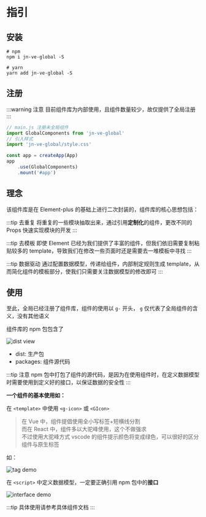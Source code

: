 # 指引

## 安装

```shell
# npm
npm i jn-ve-global -S

# yarn
yarn add jn-ve-global -S
```

## 注册

:::warning 注意
目前组件库为内部使用，且组件数量较少，故仅提供了全局注册
:::

```js
// main.js 注册未全局组件
import GlobalComponents from 'jn-ve-global'
// 引入样式
import 'jn-ve-global/style.css'

const app = createApp(App)
app
    .use(GlobalComponents)
    .mount('#app')
```

## 理念

该组件库是在 Element-plus 的基础上进行二次封装的，组件库的核心思想包括：

:::tip 去重复
将重复的一些模块抽取出来，通过引用**定制化**的组件，更改不同的 Props 快速实现模块的开发
:::

:::tip 去模板
即使 Element 已经为我们提供了丰富的组件，但我们依旧需要复制粘贴较多的 template，导致我们在修改一些页面时还是需要去一堆模板中寻找
:::

:::tip 数据驱动
通过配置数据模型，传递给组件，内部制定规则生成 template，从而简化组件的模板部分，使我们只需要关注数据模型的修改即可
:::

## 使用

至此，全局已经注册了组件库，组件的使用以 `g-` 开头， `g` 仅代表了全局组件的含义，没有其他语义

组件库的 npm 包包含了

![dist view](/images/dist-view.png)

* dist: 生产包
* packages: 组件源代码

:::tip 注意
npm 包中打包了组件的源代码，是因为在使用组件时，在定义数据模型时需要使用到定义好的接口，以保证数据的安全性
:::

**一个组件的基本使用如：**

在 `<template>` 中使用 `<g-icon>` 或 `<GIcon>`

> 在 Vue 中，组件提倡使用全小写标签+短横线分割 <br/>
> 而在 React 中，组件多以大驼峰使用，这个不做强求 <br/>
> 不过使用大驼峰方式 vscode 的组件提示颜色将变成绿色，可以很好的区分组件与原生标签

如：

![tag demo](/images/tag-demo.png)

在 `<script>` 中定义数据模型，一定要正确引用 npm 包中的**接口**

![interface demo](/images/interface-demo.png)

:::tip
具体使用请参考具体组件文档
:::
